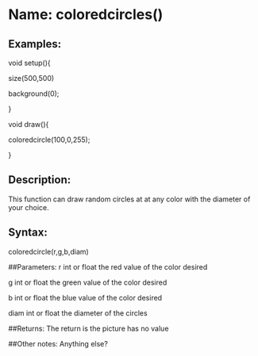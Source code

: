 # Name: coloredcircles()

## Examples:

void setup(){

size(500,500)

background(0);

}


void draw(){

coloredcircle(100,0,255);



}

## Description:
This function can draw random circles at at any color with the diameter of your choice.

## Syntax:
coloredcircle(r,g,b,diam)

##Parameters: 
r       int or float the red value of the color desired

g       int or float the green value of the color desired
  
b       int or float the blue value of the color desired

diam   int or float the diameter of the circles

##Returns:
The return is the picture has no value

##Other notes:
Anything else?
